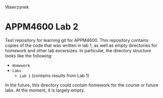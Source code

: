 Wawrzynek
# APPM4600 Lab 2

Test repository for learning git for APPM4600. This repository contains copies of the code that was written in lab 1, as well as empty directories for homework and other lab excersizes. In particular, the directory structure looks like the following:

- `Homework`
- `Labs`
	- `Lab 1` (contains results from Lab 1)

In the future, this directory could contain homework for the course or future labs. At the moment, it is largely empty.
